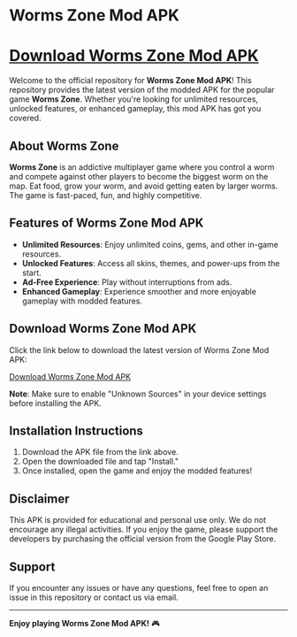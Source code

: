 # Worms Zone Mod APK
# [Download Worms Zone Mod APK](#)

Welcome to the official repository for **Worms Zone Mod APK**! This repository provides the latest version of the modded APK for the popular game **Worms Zone**. Whether you're looking for unlimited resources, unlocked features, or enhanced gameplay, this mod APK has got you covered.

## About Worms Zone

**Worms Zone** is an addictive multiplayer game where you control a worm and compete against other players to become the biggest worm on the map. Eat food, grow your worm, and avoid getting eaten by larger worms. The game is fast-paced, fun, and highly competitive.

## Features of Worms Zone Mod APK

- **Unlimited Resources**: Enjoy unlimited coins, gems, and other in-game resources.
- **Unlocked Features**: Access all skins, themes, and power-ups from the start.
- **Ad-Free Experience**: Play without interruptions from ads.
- **Enhanced Gameplay**: Experience smoother and more enjoyable gameplay with modded features.

## Download Worms Zone Mod APK

Click the link below to download the latest version of Worms Zone Mod APK:

[Download Worms Zone Mod APK](#)

**Note**: Make sure to enable "Unknown Sources" in your device settings before installing the APK.

## Installation Instructions

1. Download the APK file from the link above.
2. Open the downloaded file and tap "Install."
3. Once installed, open the game and enjoy the modded features!

## Disclaimer

This APK is provided for educational and personal use only. We do not encourage any illegal activities. If you enjoy the game, please support the developers by purchasing the official version from the Google Play Store.

## Support

If you encounter any issues or have any questions, feel free to open an issue in this repository or contact us via email.

---

**Enjoy playing Worms Zone Mod APK!** 🎮
